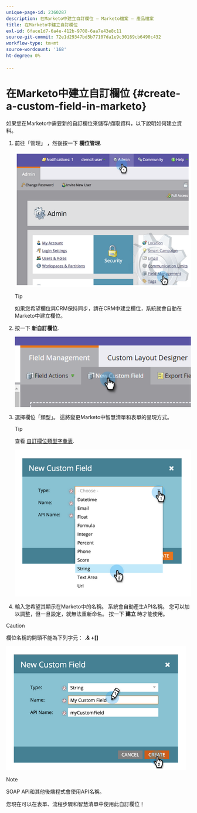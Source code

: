 ```yaml
---
unique-page-id: 2360287
description: 在Marketo中建立自訂欄位 — Marketo檔案 — 產品檔案
title: 在Marketo中建立自訂欄位
exl-id: 6face1d7-6a4e-412b-9708-6aa7e43e8c11
source-git-commit: 72e1d29347bd5b77107da1e9c30169cb6490c432
workflow-type: tm+mt
source-wordcount: '168'
ht-degree: 0%

---
```


# 在Marketo中建立自訂欄位 {#create-a-custom-field-in-marketo}

如果您在Marketo中需要新的自訂欄位來儲存/擷取資料，以下說明如何建立資料。

1. 前往「管理」 ，然後按一下 **欄位管理**.

   ![](assets/image2014-9-24-13-3a46-3a26.png)

   >[!TIP]
   >
   >如果您希望欄位與CRM保持同步，請在CRM中建立欄位，系統就會自動在Marketo中建立欄位。

1. 按一下 **新自訂欄位**.

   ![](assets/two.png)

1. 選擇欄位「類型」。 這將變更Marketo中智慧清單和表單的呈現方式。

   >[!TIP]
   >
   >查看 [自訂欄位類型字彙表](/help/marketo/product-docs/administration/field-management/custom-field-type-glossary.md).

   ![](assets/image2014-9-24-13-3a47-3a42.png)

1. 輸入您希望其顯示在Marketo中的名稱。 系統會自動產生API名稱。 您可以加以調整，但一旦設定，就無法重新命名。 按一下 **建立** 時才能使用。

>[!CAUTION]
>
>欄位名稱的開頭不能為下列字元： **.&amp; +[]**

![](assets/image2014-9-24-13-3a48-3a26.png)

>[!NOTE]
>
>SOAP API和其他後端程式會使用API名稱。

您現在可以在表單、流程步驟和智慧清單中使用此自訂欄位！
